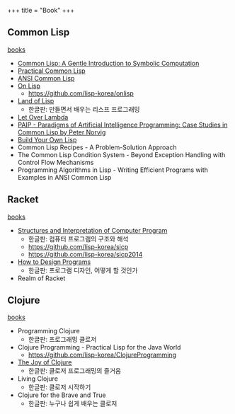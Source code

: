 +++
title = "Book"
+++

## Common Lisp

[books](https://lisp-lang.org/books/)

- [Common Lisp: A Gentle Introduction to Symbolic Computation](https://www.cs.cmu.edu/~dst/LispBook/)
- [Practical Common Lisp](https://gigamonkeys.com/book/)
- [ANSI Common Lisp](http://www.paulgraham.com/acl.html)
- [On Lisp](http://www.paulgraham.com/onlisptext.html)
  - <https://github.com/lisp-korea/onlisp>
- [Land of Lisp](http://landoflisp.com/)
  - 한글판: 만들면서 배우는 리스프 프로그래밍
- [Let Over Lambda](https://letoverlambda.com/)
- [PAIP - Paradigms of Artificial Intelligence Programming: Case Studies in Common Lisp by Peter Norvig](https://github.com/norvig/paip-lisp)
- [Build Your Own Lisp](https://www.buildyourownlisp.com/)
- Common Lisp Recipes - A Problem-Solution Approach
- The Common Lisp Condition System - Beyond Exception Handling with Control Flow Mechanisms
- Programming Algorithms in Lisp - Writing Efficient Programs with Examples in ANSI Common Lisp

## Racket

[books](https://erkin.party/scheme/bibliography/)

- [Structures and Interpretation of Computer Program](https://mitp-content-server.mit.edu/books/content/sectbyfn/books_pres_0/6515/sicp.zip/index.html)
  - 한글판: 컴퓨터 프로그램의 구조와 해석
  - <https://github.com/lisp-korea/sicp>
  - <https://github.com/lisp-korea/sicp2014>
- [How to Design Programs](https://htdp.org/from-first-to-second-edition.html)
  - 한글판: 프로그램 디자인, 어떻게 할 것인가
- Realm of Racket

## Clojure

[books](https://clojure.org/community/books)

- Programming Clojure
  - 한글판: 프로그래밍 클로저
- Clojure Programming - Practical Lisp for the Java World
  - <https://github.com/lisp-korea/ClojureProgramming>
- [The Joy of Clojure](https://www.manning.com/books/the-joy-of-clojure-second-edition)
  - 한글판: 클로저 프로그래밍의 즐거움
- Living Clojure
  - 한글판: 클로저 시작하기
- Clojure for the Brave and True
  - 한글판: 누구나 쉽게 배우는 클로저
